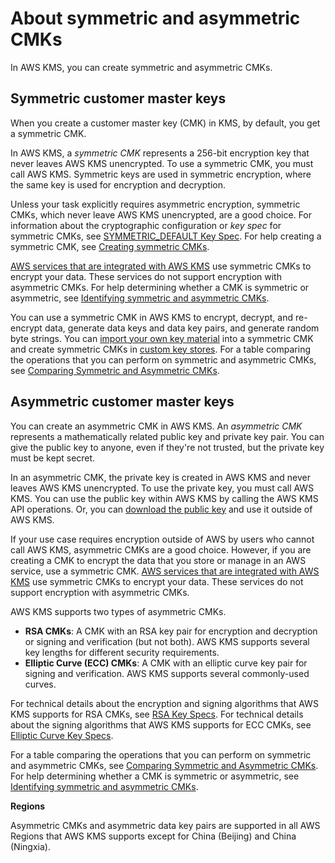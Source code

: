 # About symmetric and asymmetric CMKs<a name="symm-asymm-concepts"></a>

In AWS KMS, you can create symmetric and asymmetric CMKs\. 

## Symmetric customer master keys<a name="symmetric-cmks"></a>

When you create a customer master key \(CMK\) in KMS, by default, you get a symmetric CMK\. 

In AWS KMS, a *symmetric CMK* represents a 256\-bit encryption key that never leaves AWS KMS unencrypted\. To use a symmetric CMK, you must call AWS KMS\. Symmetric keys are used in symmetric encryption, where the same key is used for encryption and decryption\.

Unless your task explicitly requires asymmetric encryption, symmetric CMKs, which never leave AWS KMS unencrypted, are a good choice\. For information about the cryptographic configuration or *key spec* for symmetric CMKs, see [SYMMETRIC\_DEFAULT Key Spec](symm-asymm-choose.md#key-spec-symmetric-default)\. For help creating a symmetric CMK, see [Creating symmetric CMKs](create-keys.md#create-symmetric-cmk)\.

[AWS services that are integrated with AWS KMS](https://aws.amazon.com/kms/features/#AWS_Service_Integration) use symmetric CMKs to encrypt your data\. These services do not support encryption with asymmetric CMKs\. For help determining whether a CMK is symmetric or asymmetric, see [Identifying symmetric and asymmetric CMKs](find-symm-asymm.md)\.

You can use a symmetric CMK in AWS KMS to encrypt, decrypt, and re\-encrypt data, generate data keys and data key pairs, and generate random byte strings\. You can [import your own key material](importing-keys.md) into a symmetric CMK and create symmetric CMKs in [custom key stores](custom-key-store-overview.md)\. For a table comparing the operations that you can perform on symmetric and asymmetric CMKs, see [Comparing Symmetric and Asymmetric CMKs](symm-asymm-compare.md)\.

## Asymmetric customer master keys<a name="asymmetric-cmks"></a>

You can create an asymmetric CMK in AWS KMS\. An *asymmetric CMK* represents a mathematically related public key and private key pair\. You can give the public key to anyone, even if they're not trusted, but the private key must be kept secret\. 

In an asymmetric CMK, the private key is created in AWS KMS and never leaves AWS KMS unencrypted\. To use the private key, you must call AWS KMS\. You can use the public key within AWS KMS by calling the AWS KMS API operations\. Or, you can [download the public key](download-public-key.md) and use it outside of AWS KMS\.

If your use case requires encryption outside of AWS by users who cannot call AWS KMS, asymmetric CMKs are a good choice\. However, if you are creating a CMK to encrypt the data that you store or manage in an AWS service, use a symmetric CMK\. [AWS services that are integrated with AWS KMS](https://aws.amazon.com/kms/features/#AWS_Service_Integration) use symmetric CMKs to encrypt your data\. These services do not support encryption with asymmetric CMKs\.

AWS KMS supports two types of asymmetric CMKs\. 
+ **RSA CMKs**: A CMK with an RSA key pair for encryption and decryption or signing and verification \(but not both\)\. AWS KMS supports several key lengths for different security requirements\.
+ **Elliptic Curve \(ECC\) CMKs**: A CMK with an elliptic curve key pair for signing and verification\. AWS KMS supports several commonly\-used curves\.

For technical details about the encryption and signing algorithms that AWS KMS supports for RSA CMKs, see [RSA Key Specs](symm-asymm-choose.md#key-spec-rsa)\. For technical details about the signing algorithms that AWS KMS supports for ECC CMKs, see [Elliptic Curve Key Specs](symm-asymm-choose.md#key-spec-ecc)\.

For a table comparing the operations that you can perform on symmetric and asymmetric CMKs, see [Comparing Symmetric and Asymmetric CMKs](symm-asymm-compare.md)\. For help determining whether a CMK is symmetric or asymmetric, see [Identifying symmetric and asymmetric CMKs](find-symm-asymm.md)\.

**Regions**

Asymmetric CMKs and asymmetric data key pairs are supported in all AWS Regions that AWS KMS supports except for China \(Beijing\) and China \(Ningxia\)\.
